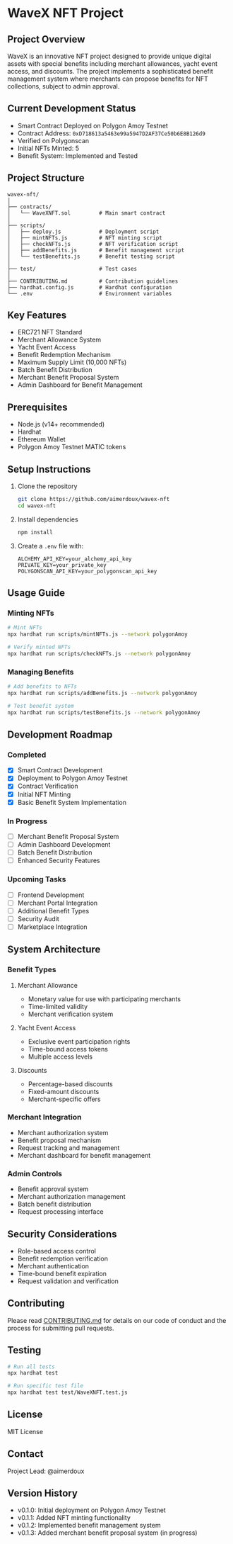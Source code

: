 # WaveX NFT Project

## Project Overview
WaveX is an innovative NFT project designed to provide unique digital assets with special benefits including merchant allowances, yacht event access, and discounts. The project implements a sophisticated benefit management system where merchants can propose benefits for NFT collections, subject to admin approval.

## Current Development Status
- Smart Contract Deployed on Polygon Amoy Testnet
- Contract Address: `0xD718613a5463e99a5947D2AF37Ce50b6E8B126d9`
- Verified on Polygonscan
- Initial NFTs Minted: 5
- Benefit System: Implemented and Tested

## Project Structure
```
wavex-nft/
│
├── contracts/
│   └── WaveXNFT.sol         # Main smart contract
│
├── scripts/
│   ├── deploy.js            # Deployment script
│   ├── mintNFTs.js          # NFT minting script
│   ├── checkNFTs.js         # NFT verification script
│   ├── addBenefits.js       # Benefit management script
│   └── testBenefits.js      # Benefit testing script
│
├── test/                    # Test cases
│
├── CONTRIBUTING.md          # Contribution guidelines
├── hardhat.config.js        # Hardhat configuration
└── .env                     # Environment variables
```

## Key Features
- ERC721 NFT Standard
- Merchant Allowance System
- Yacht Event Access
- Benefit Redemption Mechanism
- Maximum Supply Limit (10,000 NFTs)
- Batch Benefit Distribution
- Merchant Benefit Proposal System
- Admin Dashboard for Benefit Management

## Prerequisites
- Node.js (v14+ recommended)
- Hardhat
- Ethereum Wallet
- Polygon Amoy Testnet MATIC tokens

## Setup Instructions
1. Clone the repository
   ```bash
   git clone https://github.com/aimerdoux/wavex-nft
   cd wavex-nft
   ```

2. Install dependencies
   ```bash
   npm install
   ```

3. Create a `.env` file with:
   ```
   ALCHEMY_API_KEY=your_alchemy_api_key
   PRIVATE_KEY=your_private_key
   POLYGONSCAN_API_KEY=your_polygonscan_api_key
   ```

## Usage Guide

### Minting NFTs
```bash
# Mint NFTs
npx hardhat run scripts/mintNFTs.js --network polygonAmoy

# Verify minted NFTs
npx hardhat run scripts/checkNFTs.js --network polygonAmoy
```

### Managing Benefits
```bash
# Add benefits to NFTs
npx hardhat run scripts/addBenefits.js --network polygonAmoy

# Test benefit system
npx hardhat run scripts/testBenefits.js --network polygonAmoy
```

## Development Roadmap

### Completed
- [x] Smart Contract Development
- [x] Deployment to Polygon Amoy Testnet
- [x] Contract Verification
- [x] Initial NFT Minting
- [x] Basic Benefit System Implementation

### In Progress
- [ ] Merchant Benefit Proposal System
- [ ] Admin Dashboard Development
- [ ] Batch Benefit Distribution
- [ ] Enhanced Security Features

### Upcoming Tasks
- [ ] Frontend Development
- [ ] Merchant Portal Integration
- [ ] Additional Benefit Types
- [ ] Security Audit
- [ ] Marketplace Integration

## System Architecture

### Benefit Types
1. Merchant Allowance
   - Monetary value for use with participating merchants
   - Time-limited validity
   - Merchant verification system

2. Yacht Event Access
   - Exclusive event participation rights
   - Time-bound access tokens
   - Multiple access levels

3. Discounts
   - Percentage-based discounts
   - Fixed-amount discounts
   - Merchant-specific offers

### Merchant Integration
- Merchant authorization system
- Benefit proposal mechanism
- Request tracking and management
- Merchant dashboard for benefit management

### Admin Controls
- Benefit approval system
- Merchant authorization management
- Batch benefit distribution
- Request processing interface

## Security Considerations
- Role-based access control
- Benefit redemption verification
- Merchant authentication
- Time-bound benefit expiration
- Request validation and verification

## Contributing
Please read [CONTRIBUTING.md](CONTRIBUTING.md) for details on our code of conduct and the process for submitting pull requests.

## Testing
```bash
# Run all tests
npx hardhat test

# Run specific test file
npx hardhat test test/WaveXNFT.test.js
```

## License
MIT License

## Contact
Project Lead: @aimerdoux

## Version History
- v0.1.0: Initial deployment on Polygon Amoy Testnet
- v0.1.1: Added NFT minting functionality
- v0.1.2: Implemented benefit management system
- v0.1.3: Added merchant benefit proposal system (in progress)
